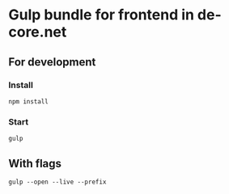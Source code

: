 # Gulp bundle for frontend in de-core.net

## For development
### Install
```npm install```

### Start
```gulp```

## With flags
```
gulp --open --live --prefix
```